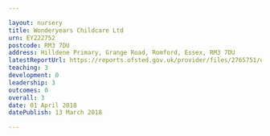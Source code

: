 ```yaml
---

layout: nursery
title: Wonderyears Childcare Ltd
urn: EY222752
postcode: RM3 7DU
address: Hilldene Primary, Grange Road, Romford, Essex, RM3 7DU
latestReportUrl: https://reports.ofsted.gov.uk/provider/files/2765751/urn/EY222752.pdf
teaching: 3
development: 0
leadership: 3
outcomes: 0
overall: 3
date: 01 April 2018 
datePublish: 13 March 2018

---
```

